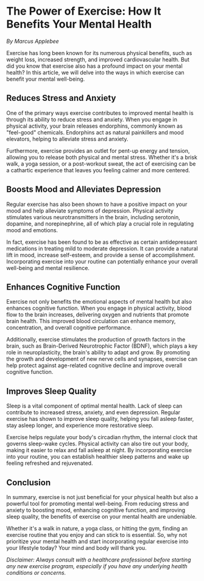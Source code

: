 # The Power of Exercise: How It Benefits Your Mental Health

*By Marcus Applebee*

Exercise has long been known for its numerous physical benefits, such as weight loss, increased strength, and improved cardiovascular health. But did you know that exercise also has a profound impact on your mental health? In this article, we will delve into the ways in which exercise can benefit your mental well-being.

## Reduces Stress and Anxiety

One of the primary ways exercise contributes to improved mental health is through its ability to reduce stress and anxiety. When you engage in physical activity, your brain releases endorphins, commonly known as "feel-good" chemicals. Endorphins act as natural painkillers and mood elevators, helping to alleviate stress and anxiety.

Furthermore, exercise provides an outlet for pent-up energy and tension, allowing you to release both physical and mental stress. Whether it's a brisk walk, a yoga session, or a post-workout sweat, the act of exercising can be a cathartic experience that leaves you feeling calmer and more centered.

## Boosts Mood and Alleviates Depression

Regular exercise has also been shown to have a positive impact on your mood and help alleviate symptoms of depression. Physical activity stimulates various neurotransmitters in the brain, including serotonin, dopamine, and norepinephrine, all of which play a crucial role in regulating mood and emotions.

In fact, exercise has been found to be as effective as certain antidepressant medications in treating mild to moderate depression. It can provide a natural lift in mood, increase self-esteem, and provide a sense of accomplishment. Incorporating exercise into your routine can potentially enhance your overall well-being and mental resilience.

## Enhances Cognitive Function

Exercise not only benefits the emotional aspects of mental health but also enhances cognitive function. When you engage in physical activity, blood flow to the brain increases, delivering oxygen and nutrients that promote brain health. This improved blood circulation can enhance memory, concentration, and overall cognitive performance.

Additionally, exercise stimulates the production of growth factors in the brain, such as Brain-Derived Neurotrophic Factor (BDNF), which plays a key role in neuroplasticity, the brain's ability to adapt and grow. By promoting the growth and development of new nerve cells and synapses, exercise can help protect against age-related cognitive decline and improve overall cognitive function.

## Improves Sleep Quality

Sleep is a vital component of optimal mental health. Lack of sleep can contribute to increased stress, anxiety, and even depression. Regular exercise has shown to improve sleep quality, helping you fall asleep faster, stay asleep longer, and experience more restorative sleep.

Exercise helps regulate your body's circadian rhythm, the internal clock that governs sleep-wake cycles. Physical activity can also tire out your body, making it easier to relax and fall asleep at night. By incorporating exercise into your routine, you can establish healthier sleep patterns and wake up feeling refreshed and rejuvenated.

## Conclusion

In summary, exercise is not just beneficial for your physical health but also a powerful tool for promoting mental well-being. From reducing stress and anxiety to boosting mood, enhancing cognitive function, and improving sleep quality, the benefits of exercise on your mental health are undeniable.

Whether it's a walk in nature, a yoga class, or hitting the gym, finding an exercise routine that you enjoy and can stick to is essential. So, why not prioritize your mental health and start incorporating regular exercise into your lifestyle today? Your mind and body will thank you.

*Disclaimer: Always consult with a healthcare professional before starting any new exercise program, especially if you have any underlying health conditions or concerns.*
